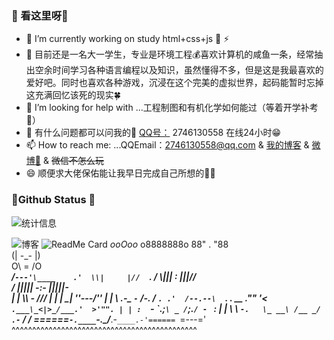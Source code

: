 ### 🎈 看这里呀👋

- 🔭 I’m currently working on study html+css+js  👯 ⚡ 
- 🌱 目前还是一名大一学生，专业是环境工程💰喜欢计算机的咸鱼一条，经常抽出空余时间学习各种语言编程以及知识，虽然懂得不多，但是这是我最喜欢的爱好吧。同时也喜欢各种游戏，沉浸在这个完美的虚拟世界，起码能暂时忘掉这充满回忆该死的现实🍀 
- 🤔 I’m looking for help with ...工程制图和有机化学如何能过（等着开学补考📄）
- 💬 有什么问题都可以问我的🎯  [QQ号：](http://wpa.qq.com/msgrd?v=3&uin=2746130558&site=qq&menu=yes)  2746130558 在线24小时😁
- 📫 How to reach me: ...QQEmail：2746130558@qq.com & [我的博客]( https://ysnsn.top/) & [微博📩](https://weibo.com/ysnsn) & ~~微信不怎么玩~~
- 😄 顺便求大佬保佑能让我早日完成自己所想的👩🙏


###  📌Github Status 👻
![统计信息](https://github-readme-stats.vercel.app/api?username=Ysnsn&show_icons=true&title_color=fffffc&icon_color=FFFFFF&text_color=FFFFFF&bg_color=fa9191)

![博客](https://github-readme-stats.vercel.app/api/pin/?username=Ysnsn&repo=Ysnsn.github.io)
![ReadMe Card](https://github-readme-stats.vercel.app/api/pin/?username=Ysnsn&repo=picture)
                              _ooOoo_
                             o8888888o
                             88" . "88	
                             (| -_- |)         
                             O\  =  /O	
                          ____/`---'\____	
                        .'  \\|     |//  `.
                       /  \\|||  :  |||//  \
                      /  _||||| -:- |||||-  \
                      |   | \\\  -  /// |   |
                      | \_|  ''\---/''  |   |
                      \  .-\__  `-`  ___/-. /
                    ___`. .'  /--.--\  `. . __
                 ."" '<  `.___\_<|>_/___.'  >'"".
                | | :  `- \`.;`\ _ /`;.`/ - ` : | |
                \  \ `-.   \_ __\ /__ _/   .-` /  /
           ======`-.____`-.___\_____/___.-`____.-'======
                              `=---='
           ^^^^^^^^^^^^^^^^^^^^^^^^^^^^^^^^^^^^^^^^^^^^^
